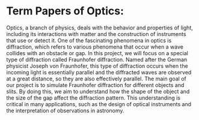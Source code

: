 # Term Papers of Optics:
Optics, a branch of physics, deals with the behavior and properties of light, including its interactions with matter and the construction of instruments that use or detect it. One of the fascinating phenomena in optics is diffraction, which refers to various phenomena that occur when a wave collides with an obstacle or gap.
In this project, we will focus on a special type of diffraction called Fraunhofer diffraction. Named after the German physicist Joseph von Fraunhofer, this type of diffraction occurs when the incoming light is essentially parallel and the diffracted waves are observed at a great distance, so they are also effectively parallel.
The main goal of our project is to simulate Fraunhofer diffraction for different objects and slits. By doing this, we aim to understand how the shape of the object and the size of the gap affect the diffraction pattern. This understanding is critical in many applications, such as the design of optical instruments and the interpretation of observations in astronomy.
